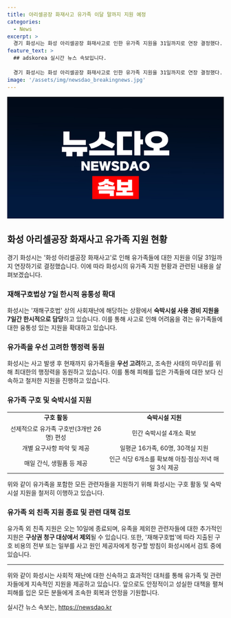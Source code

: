 ```yaml
---
title: 아리셀공장 화재사고 유가족 이달 말까지 지원 예정
categories:
  - News
excerpt: >
  경기 화성시는 화성 아리셀공장 화재사고로 인한 유가족 지원을 31일까지로 연장 결정했다. 화성시는 재해구호법에 따라 유가족을 최우선으로 고려하고, 사고로 피해를 입은 외국인 유족들을 위해 숙박시설을 제공하고 있다. 또한 유족들의 요구사항을 충족시키는 등 신속한 지원을 실시하고 있으며, 해당 사회재난의 원인 제공자에 대한 구상권 청구도 검토 중이다. 유가족을 지원하는데 소요된 비용은 원인 제공자에게 청구될 수 있을 것으로 보인다.
feature_text: >
  ## adskorea 실시간 뉴스 속보입니다.

  경기 화성시는 화성 아리셀공장 화재사고로 인한 유가족 지원을 31일까지로 연장 결정했다. 화성시는 재해구호법에 따라 유가족을 최우선으로 고려하고, 사고로 피해를 입은 외국인 유족들을 위해 숙박시설을 제공하고 있다. 또한 유족들의 요구사항을 충족시키는 등 신속한 지원을 실시하고 있으며, 해당 사회재난의 원인 제공자에 대한 구상권 청구도 검토 중이다. 유가족을 지원하는데 소요된 비용은 원인 제공자에게 청구될 수 있을 것으로 보인다.
image: '/assets/img/newsdao_breakingnews.jpg'
---
```


<p><img src="/assets/img/newsdao_breakingnews.jpg" alt="adskorea 속보" /></p>

<h2 data-ke-size="size26">화성 아리셀공장 화재사고 유가족 지원 현황</h2>

<p data-ke-size="size16">경기 화성시는 '화성 아리셀공장 화재사고'로 인해 유가족들에 대한 지원을 이달 31일까지 연장하기로 결정했습니다. 이에 따라 화성시의 유가족 지원 현황과 관련된 내용을 살펴보겠습니다.</p>

<h3>재해구호법상 7일 한시적 융통성 확대</h3>

<p data-ke-size="size16">화성시는 '재해구호법' 상의 사회재난에 해당하는 상황에서 <b>숙박시설 사용 경비 지원을 7일간 한시적으로 담당</b>하고 있습니다. 이를 통해 사고로 인해 어려움을 겪는 유가족들에 대한 융통성 있는 지원을 확대하고 있습니다.</p>

<h3>유가족을 우선 고려한 행정력 동원</h3>

<p data-ke-size="size16">화성시는 사고 발생 후 현재까지 유가족들을 <b>우선 고려</b>하고, 조속한 사태의 마무리를 위해 최대한의 행정력을 동원하고 있습니다. 이를 통해 피해를 입은 가족들에 대한 보다 신속하고 철저한 지원을 진행하고 있습니다.</p>

<h3>유가족 구호 및 숙박시설 지원</h3>

<table>
    <tr>
        <td style="text-align: center; height: 17px;"><b>구호 활동</b></td>
        <td style="text-align: center; height: 17px;"><b>숙박시설 지원</b></td>
    </tr>
    <tr>
        <td style="text-align: center; height: 17px;">선제적으로 유가족 구호반(3개반 26명) 편성</td>
        <td style="text-align: center; height: 17px;">민간 숙박시설 4개소 확보</td>
    </tr>
    <tr>
        <td style="text-align: center; height: 17px;">개별 요구사항 파악 및 제공</td>
        <td style="text-align: center; height: 17px;">일평균 16가족, 60명, 30객실 지원</td>
    </tr>
    <tr>
        <td style="text-align: center; height: 17px;">매일 간식, 생필품 등 제공</td>
        <td style="text-align: center; height: 17px;">인근 식당 6개소를 확보해 아침·점심·저녁 매일 3식 제공</td>
    </tr>
</table>

<p data-ke-size="size16">위와 같이 유가족을 포함한 모든 관련자들을 지원하기 위해 화성시는 구호 활동 및 숙박시설 지원을 철저히 이행하고 있습니다.</p>

<h3>유가족 외 친족 지원 종료 및 관련 대책 검토</h3>

<p data-ke-size="size16">유가족 외 친족 지원은 오는 10일에 종료되며, 유족을 제외한 관련자들에 대한 추가적인 지원은 <b>구상권 청구 대상에서 제외</b>될 수 있습니다. 또한, '재해구호법'에 따라 지출된 구호 비용의 전부 또는 일부를 사고 원인 제공자에게 청구할 방침이 화성시에서 검토 중에 있습니다.</p>

<hr>

<p data-ke-size="size16">위와 같이 화성시는 사회적 재난에 대한 신속하고 효과적인 대처를 통해 유가족 및 관련자들에게 지속적인 지원을 제공하고 있습니다. 앞으로도 안정적이고 성실한 대책을 펼쳐 피해를 입은 모든 분들에게 조속한 회복과 안정을 기원합니다.</p>
실시간 뉴스 속보는, <a href="https://newsdao.kr" rel="dofollow">https://newsdao.kr</a>



